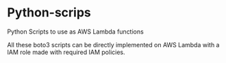 # Python-scrips
Python Scripts to use as AWS Lambda functions

All these boto3 scripts can be directly implemented on AWS Lambda with a IAM role made with required IAM policies.
